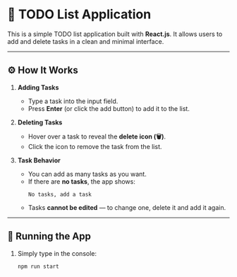 # 📝 TODO List Application  

This is a simple TODO list application built with **React.js**. It allows users to add and delete tasks in a clean and minimal interface.  

---

## ⚙️ How It Works  

1. **Adding Tasks**  
   - Type a task into the input field.  
   - Press **Enter** (or click the add button) to add it to the list.  

2. **Deleting Tasks**  
   - Hover over a task to reveal the **delete icon (🗑️)**.  
   - Click the icon to remove the task from the list.  

3. **Task Behavior**  
   - You can add as many tasks as you want.  
   - If there are **no tasks**, the app shows:  
     ```
     No tasks, add a task
     ```  
   - Tasks **cannot be edited** — to change one, delete it and add it again.  

---

## 🚀 Running the App  

1. Simply type in the console:  
   ```bash
   npm run start
